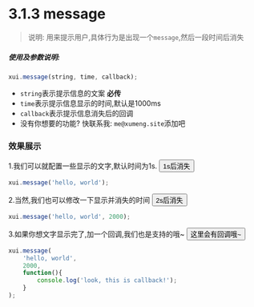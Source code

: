 <link rel="stylesheet" type="text/css" href="../assets/xui.css">
<script type="text/javascript" src="../assets/xui.js"></script>

# 3.1.3 message

>说明: 用来提示用户,具体行为是出现一个`message`,然后一段时间后消失

##### 使用及参数说明:
```js
xui.message(string, time, callback);
```
* `string`表示提示信息的文案 **必传**
* `time`表示提示信息显示的时间,默认是1000ms
* `callback`表示提示信息消失后的回调
* 没有你想要的功能? 快联系我: `me@xumeng.site`添加吧

### 效果展示

1.我们可以就配置一些显示的文字,默认时间为1s.
<button class="xui_btn xui_btn_default" id="show_message">1s后消失</button>

<script type="text/javascript">
document.getElementById('show_message').onclick=function(){
	xui.message('hello, world');
}
</script>

```js
xui.message('hello, world');
```

2.当然,我们也可以修改一下显示并消失的时间
<button class="xui_btn xui_btn_default" id="show_message1">2s后消失</button>

<script type="text/javascript">
document.getElementById('show_message1').onclick=function(){
	xui.message('hello, world', 2000);
}
</script>

```js
xui.message('hello, world', 2000);
```
3.如果你想文字显示完了,加一个回调,我们也是支持的哦~
<button class="xui_btn xui_btn_default" id="show_message2">这里会有回调哦~</button>

<script type="text/javascript">
document.getElementById('show_message2').onclick=function(){
	xui.message('hello, world', 
		2000, 
		function(){
			console.log('look, this is callback!');
		}
	);
}
</script>

```js
xui.message(
	'hello, world', 
	2000, 
	function(){
		console.log('look, this is callback!');
	}
);
```